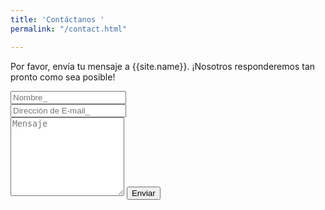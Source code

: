 ```yaml
---
title: 'Contáctanos '
permalink: "/contact.html"

---
```

<form action="https://formspree.io/{{site.email}}" method="POST">  
<p class="mb-4">Por favor, envía tu mensaje a {{site.name}}. ¡Nosotros responderemos tan pronto como sea posible!</p> <div class="form-group row"> <div class="col-md-6"> <input class="form-control" type="text" name="name" placeholder="Nombre_" required> </div> <div class="col-md-6"> <input class="form-control" type="email" name="_replyto" placeholder="Dirección de E-mail_" required> </div> </div> <textarea rows="8" class="form-control mb-3" name="message" placeholder="Mensaje" required></textarea>  
<input class="btn btn-success" type="submit" value="Enviar"> </form>